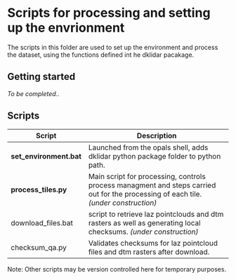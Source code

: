 # Scripts for processing and setting up the envrionment
The scripts in this folder are used to set up the environment and process the dataset, using the functions defined int he dklidar pacakage. 

## Getting started
*To be completed..*

## Scripts
Script | Description 
--- | ---
**set_environment.bat** | Launched from the opals shell, adds dklidar python package folder to python path.
**process_tiles.py** | Main script for processing, controls process managment and steps carried out for the processing of each tile. *(under construction)*
download_files.bat | script to retrieve laz pointclouds and dtm rasters as well as generating local checksums. *(under construction)*
checksum_qa.py | Validates checksums for laz pointcloud files and dtm rasters after download.

Note: Other scripts may be version controlled here for temporary purposes.
